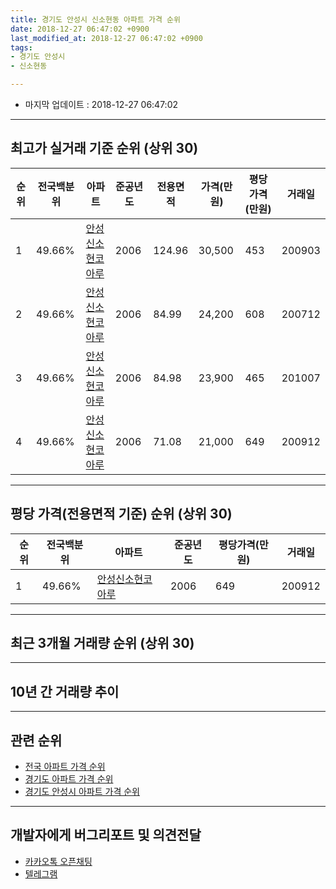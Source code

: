 ```yaml
---
title: 경기도 안성시 신소현동 아파트 가격 순위
date: 2018-12-27 06:47:02 +0900
last_modified_at: 2018-12-27 06:47:02 +0900
tags:
- 경기도 안성시
- 신소현동

---
```


* 마지막 업데이트 : 2018-12-27 06:47:02

---

## 최고가 실거래 기준 순위 (상위 30)


|순위|전국백분위|아파트|준공년도|전용면적|가격(만원)|평당가격(만원)|거래일|
|---|---|---|---|---|---|---|---|
|1|49.66%|[안성신소현코아루](https://search.naver.com/search.naver?query=%EA%B2%BD%EA%B8%B0%EB%8F%84+%EC%95%88%EC%84%B1%EC%8B%9C+%EC%8B%A0%EC%86%8C%ED%98%84%EB%8F%99+%EC%95%88%EC%84%B1%EC%8B%A0%EC%86%8C%ED%98%84%EC%BD%94%EC%95%84%EB%A3%A8)|2006|124.96|30,500|453|200903|
|2|49.66%|[안성신소현코아루](https://search.naver.com/search.naver?query=%EA%B2%BD%EA%B8%B0%EB%8F%84+%EC%95%88%EC%84%B1%EC%8B%9C+%EC%8B%A0%EC%86%8C%ED%98%84%EB%8F%99+%EC%95%88%EC%84%B1%EC%8B%A0%EC%86%8C%ED%98%84%EC%BD%94%EC%95%84%EB%A3%A8)|2006|84.99|24,200|608|200712|
|3|49.66%|[안성신소현코아루](https://search.naver.com/search.naver?query=%EA%B2%BD%EA%B8%B0%EB%8F%84+%EC%95%88%EC%84%B1%EC%8B%9C+%EC%8B%A0%EC%86%8C%ED%98%84%EB%8F%99+%EC%95%88%EC%84%B1%EC%8B%A0%EC%86%8C%ED%98%84%EC%BD%94%EC%95%84%EB%A3%A8)|2006|84.98|23,900|465|201007|
|4|49.66%|[안성신소현코아루](https://search.naver.com/search.naver?query=%EA%B2%BD%EA%B8%B0%EB%8F%84+%EC%95%88%EC%84%B1%EC%8B%9C+%EC%8B%A0%EC%86%8C%ED%98%84%EB%8F%99+%EC%95%88%EC%84%B1%EC%8B%A0%EC%86%8C%ED%98%84%EC%BD%94%EC%95%84%EB%A3%A8)|2006|71.08|21,000|649|200912|


---

## 평당 가격(전용면적 기준) 순위 (상위 30)


|순위|전국백분위|아파트|준공년도|평당가격(만원)|거래일|
|---|---|---|---|---|---|
|1|49.66%|[안성신소현코아루](https://search.naver.com/search.naver?query=%EA%B2%BD%EA%B8%B0%EB%8F%84+%EC%95%88%EC%84%B1%EC%8B%9C+%EC%8B%A0%EC%86%8C%ED%98%84%EB%8F%99+%EC%95%88%EC%84%B1%EC%8B%A0%EC%86%8C%ED%98%84%EC%BD%94%EC%95%84%EB%A3%A8)|2006|649|200912|


---

## 최근 3개월 거래량 순위 (상위 30)


<div style="width:100%;">
    <canvas id="deal_count_ranking" height="250"></canvas>
</div>


<script>
new Chart(document.getElementById("deal_count_ranking"), {
    type: 'horizontalBar',
    data: {
        labels: ['안성신소현코아루'],
        datasets: [{
            label: '실거래 수',
            data: [2],
            borderColor: "rgba(255, 0, 128, 1)",
            backgroundColor: "rgba(255, 0, 128, 0.5)",
            fill: false,
        }]
    },
    options: {
        responsive: true,
        title: {
            display: true,
            text: '최근 3개월 거래량 순위'
        },
        tooltips: {
            mode: 'index',
            intersect: false,
            callbacks: {
                title: function(tooltipItems, data) {
                    return "실거래 수:";
                },
                label: function(tooltipItem, data) {
                    return data.labels[tooltipItem.index] + ": " + tooltipItem.xLabel;
                }
            }
        },
        hover: {
            mode: 'nearest',
            intersect: true
        },
        scales: {
            xAxes: [{
                display: true,
                scaleLabel: {
                    display: true,
                    labelString: '실거래 수'
                },
                ticks: {
                    suggestedMin: 0,
                }
            }],
            yAxes: [{
                display: true,
                ticks: {
                    autoSkip: false,
                    callback: function(value, index, values) {
                        if (value.length > 15)
                            return value.substr(0, 13) + "...";
                        else
                            return value;
                    }
                },
                scaleLabel: {
                    display: false,
                }
            }]
        }
    }
});

</script>


---

## 10년 간 거래량 추이


<div style="width:100%;">
    <canvas id="deal_progress" height="250"></canvas>
</div>

<script>
new Chart(document.getElementById("deal_progress"), {
    type: 'line',
    data: {
        labels: ['200812','200901','200902','200903','200904','200905','200906','200907','200908','200909','200910','200911','200912','201001','201002','201003','201004','201005','201006','201007','201008','201009','201010','201011','201012','201101','201102','201103','201104','201105','201106','201107','201108','201109','201110','201111','201112','201201','201202','201203','201204','201205','201206','201207','201208','201209','201210','201211','201212','201301','201302','201303','201304','201305','201306','201307','201308','201309','201310','201311','201312','201401','201402','201403','201404','201405','201406','201407','201408','201409','201410','201411','201412','201501','201502','201503','201504','201505','201506','201507','201508','201509','201510','201511','201512','201601','201602','201603','201604','201605','201606','201607','201608','201609','201610','201611','201612','201701','201702','201703','201704','201705','201706','201707','201708','201709','201710','201711','201712','201801','201802','201803','201804','201805','201806','201807','201808','201809','201810','201811','201812'],
        datasets: [{
            label: '실거래 수',
            pointRadius: 1,
            data: [3, 2, 9, 20, 4, 11, 11, 12, 2, 2, 3, 6, 2, 5, 7, 8, 3, 2, 1, 5, 5, 8, 4, 2, 5, 10, 9, 8, 6, 5, 3, 6, 5, 7, 8, 5, 9, 2, 8, 5, 4, 4, 5, 5, 2, 3, 4, 3, 5, 2, 4, 6, 3, 5, 3, 3, 3, 3, 7, 1, 2, 5, 1, 4, 2, 2, 4, 2, 2, 2, 4, 2, 3, 1, 3, 7, 2, 2, 4, 2, 2, 3, 1, 3, 3, 4, 1, 7, 4, 2, 2, 4, 2, 2, 2, 0, 1, 2, 3, 1, 6, 3, 1, 3, 3, 1, 0, 1, 2, 0, 2, 2, 2, 0, 1, 1, 1, 1, 1, 1, 0],
            borderColor: "rgba(255, 201, 14, 1)",
            backgroundColor: "rgba(255, 201, 14, 0.5)",
            fill: true,
        }]
    },
    options: {
        responsive: true,
        title: {
            display: true,
            text: '10년간 거래량 추이'
        },
        tooltips: {
            mode: 'index',
            intersect: false,
        },
        hover: {
            mode: 'nearest',
            intersect: true
        },
        scales: {
            xAxes: [{
                display: true,
                scaleLabel: {
                    display: true,
                    labelString: '년/월'
                }
            }],
            yAxes: [{
                display: true,
                ticks: {
                    suggestedMin: 0,
                },
                scaleLabel: {
                    display: true,
                    labelString: '실거래 수'
                }
            }]
        }
    }
});

</script>


---

## 관련 순위

- [전국 아파트 가격 순위](https://inasie.github.io/apt-ranking/전국)
- [경기도 아파트 가격 순위](https://inasie.github.io/apt-ranking/경기도)
- [경기도 안성시 아파트 가격 순위](https://inasie.github.io/apt-ranking/경기도-안성시)


---

## 개발자에게 버그리포트 및 의견전달

- [카카오톡 오픈채팅](https://open.kakao.com/o/gLJUAP4)
- [텔레그램](https://t.me/inasie)

